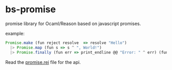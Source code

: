 # bs-promise

promise library for Ocaml/Reason based on javascript promises.

example:

```js
Promise.make (fun reject resolve  => resolve "Hello")
  |> Promise.map (fun s => s ^ ", World!")
  |> Promise.finally (fun err => print_endline @@ "Error: " ^ err) (fun s => print_endline s );
```

Read the [promise.rei](/src/Promise.rei) file for the api.